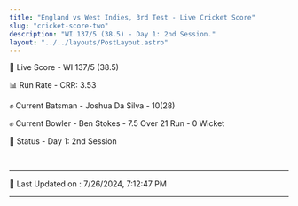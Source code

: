 ```yaml
---
title: "England vs West Indies, 3rd Test - Live Cricket Score"
slug: "cricket-score-two"
description: "WI 137/5 (38.5) - Day 1: 2nd Session."
layout: "../../layouts/PostLayout.astro"
---
```


🔴 Live Score - WI 137/5 (38.5)  

📊 Run Rate - CRR: 3.53  

✊ Current Batsman - Joshua Da Silva - 10(28)  

✊ Current Bowler - Ben Stokes - 7.5 Over 21 Run - 0 Wicket  

📑 Status - Day 1: 2nd Session

<br />

***

📝 Last Updated on : 7/26/2024, 7:12:47 PM

***

